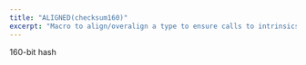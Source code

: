 ```yaml
---
title: "ALIGNED(checksum160)"
excerpt: "Macro to align/overalign a type to ensure calls to intrinsics with pointers/references are properly aligned"
---
```

160-bit hash